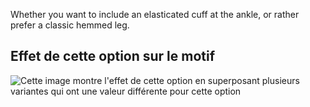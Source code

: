 Whether you want to include an elasticated cuff at the ankle, or rather prefer a classic hemmed leg.

## Effet de cette option sur le motif

![Cette image montre l'effet de cette option en superposant plusieurs variantes qui ont une valeur différente pour cette option](paco\_elasticatedhem\_sample.svg "Effet de cette option sur le motif")
